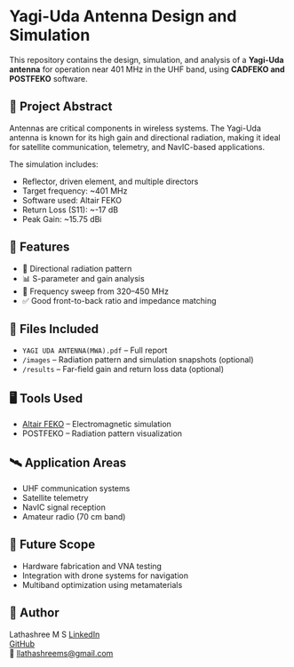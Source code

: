 # Yagi-Uda Antenna Design and Simulation

This repository contains the design, simulation, and analysis of a **Yagi-Uda antenna** for operation near 401 MHz in the UHF band, using **CADFEKO and POSTFEKO** software.

## 📄 Project Abstract

Antennas are critical components in wireless systems. The Yagi-Uda antenna is known for its high gain and directional radiation, making it ideal for satellite communication, telemetry, and NavIC-based applications.

The simulation includes:

- Reflector, driven element, and multiple directors
- Target frequency: ~401 MHz
- Software used: Altair FEKO
- Return Loss (S11): ~-17 dB
- Peak Gain: ~15.75 dBi

## 🧪 Features

- 📡 Directional radiation pattern
- 📊 S-parameter and gain analysis
- 🔄 Frequency sweep from 320–450 MHz
- ✅ Good front-to-back ratio and impedance matching

## 📁 Files Included

- `YAGI UDA ANTENNA(MWA).pdf` – Full report
- `/images` – Radiation pattern and simulation snapshots (optional)
- `/results` – Far-field gain and return loss data (optional)

## 🖥️ Tools Used

- [Altair FEKO](https://altair.com/feko) – Electromagnetic simulation
- POSTFEKO – Radiation pattern visualization

## 🛰️ Application Areas

- UHF communication systems
- Satellite telemetry
- NavIC signal reception
- Amateur radio (70 cm band)

## 🚀 Future Scope

- Hardware fabrication and VNA testing
- Integration with drone systems for navigation
- Multiband optimization using metamaterials

## 🔗 Author

Lathashree M S 
[LinkedIn](https://www.linkedin.com/in/lathashree-m-s-b1a916294)  
[GitHub](https://github.com/Lathashree2004)  
📧 llathashreems@gmail.com

